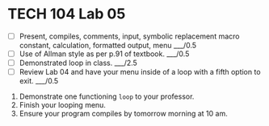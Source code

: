 # TECH 104 Lab 05
- [ ] Present, compiles, comments, input, symbolic replacement macro constant, calculation, formatted output, menu ___/0.5
- [ ] Use of Allman style as per p.91 of textbook. ___/0.5
- [ ] Demonstrated loop in class. ___/2.5
- [ ] Review Lab 04 and have your menu inside of a loop with a fifth option to exit. ___/0.5

1.  Demonstrate one functioning ```loop``` to your professor.
2.  Finish your looping menu.
3.  Ensure your program compiles by tomorrow morning at 10 am.
